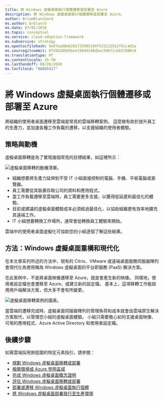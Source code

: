 ```yaml
---
title: 將 Windows 虛擬桌面執行個體遷移或部署至 Azure
description: 將 Windows 虛擬桌面執行個體遷移或部署至 Azure。
author: BrianBlanchard
ms.author: brblanch
ms.date: 07/01/2010
ms.topic: conceptual
ms.service: cloud-adoption-framework
ms.subservice: strategy
ms.openlocfilehash: 9e07aa60e6201735905160f533115552f61c4d1a
ms.sourcegitcommit: 07d56209d56ee199dd148dbac59671cbb57880c0
ms.translationtype: HT
ms.contentlocale: zh-TW
ms.lasthandoff: 08/26/2020
ms.locfileid: "88885417"
---
```

# <a name="migrate-or-deploy-windows-virtual-desktop-instances-to-azure"></a>將 Windows 虛擬桌面執行個體遷移或部署至 Azure

將組織的使用者桌面遷移至雲端是常見的雲端移轉案例。 這麼做有助於提升員工的生產力，並加速各種工作負載的遷移，以支援組織的使用者體驗。

## <a name="strategy-and-motivations"></a>策略與動機

虛擬桌面移轉是為了實現幾個常見的目標結果，如這裡所示：

![虛擬桌面移轉的動機清單。](../../_images/migrate/wvd/motivations.png)

- 組織想要將生產力延伸到不受 IT 小組直接控制的電腦、手機、平板電腦或瀏覽器。
- 員工需要從其裝置存取公司的資料和應用程式。
- 當工作負載遷移至雲端時，員工需要更多支援，以獲得低延遲和最佳化的體驗。
- 目前或建議的虛擬桌面體驗成本必須經過最佳化，以協助組織更有效率地擴充其遠端工作。
- IT 小組想要轉換工作場所，通常會從轉換員工體驗來開始。

雲端中的使用者桌面虛擬化可協助您的小組逐個了解這些結果。

## <a name="approach-windows-virtual-desktop-refactor-and-modernization"></a>方法：Windows 虛擬桌面重構和現代化

在本文章系列所述的方法中，現有的 Citrix、VMware 或遠端桌面服務伺服器陣列會現代化為使用稱為 Windows 虛擬桌面的平台即服務 (PaaS) 解決方案。

在此案例中，不是將桌面映像遷移至 Azure，就是會產生新的映像。 同樣地，使用者設定檔也會遷移至 Azure，或建立新的設定檔。 基本上，這項移轉工作能啟用用戶端解決方案，但大多不會有所變更。

![虛擬桌面移轉案例的圖表。](../../_images/migrate/wvd/scenario-solution.png)

當雲端的遷移完成時，虛擬桌面伺服器陣列的管理負荷和成本就會由雲端原生解決方案取代，以管理您小組的虛擬桌面體驗。 小組只需要擔心如何支援桌面映像、可用的應用程式、Azure Active Directory 和使用者設定檔。

## <a name="next-steps"></a>後續步驟

如需雲端採用旅程圖的特定元素指引，請參閱：

- [規劃 Windows 虛擬桌面移轉或部署](./plan.md)
- [檢閱環境或 Azure 登陸區域](./ready.md)
- [完成 Windows 虛擬桌面概念證明](./proof-of-concept.md)
- [評估 Windows 虛擬桌面移轉或部署](./migrate-assess.md)
- [部署或遷移 Windows 虛擬桌面執行個體](./migrate-deploy.md)
- [將 Windows 虛擬桌面部署發行至生產環境](./migrate-release.md)
